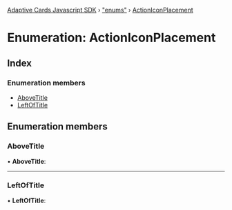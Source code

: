 [Adaptive Cards Javascript SDK](../README.md) › ["enums"](../modules/_enums_.md) › [ActionIconPlacement](_enums_.actioniconplacement.md)

# Enumeration: ActionIconPlacement

## Index

### Enumeration members

* [AboveTitle](_enums_.actioniconplacement.md#abovetitle)
* [LeftOfTitle](_enums_.actioniconplacement.md#leftoftitle)

## Enumeration members

###  AboveTitle

• **AboveTitle**:

___

###  LeftOfTitle

• **LeftOfTitle**:

